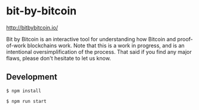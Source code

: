 # bit-by-bitcoin

http://bitbybitcoin.io/

Bit by Bitcoin is an interactive tool for understanding how Bitcoin and proof-of-work blockchains work. Note that this is a work in progress, and is an intentional oversimplification of the process. That said if you find any major flaws, please don't hesitate to let us know.

## Development

`$ npm install`

`$ npm run start`

